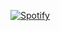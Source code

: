 [![Spotify](https://spotify-github-profile.kittinanx.com/api/view?uid=31p6q5lz5axyrcqhixueymujsjt4&cover_image=true&theme=default&bar_color=53b14f&bar_color_cover=true)](https://open.spotify.com/user/31p6q5lz5axyrcqhixueymujsjt4)

